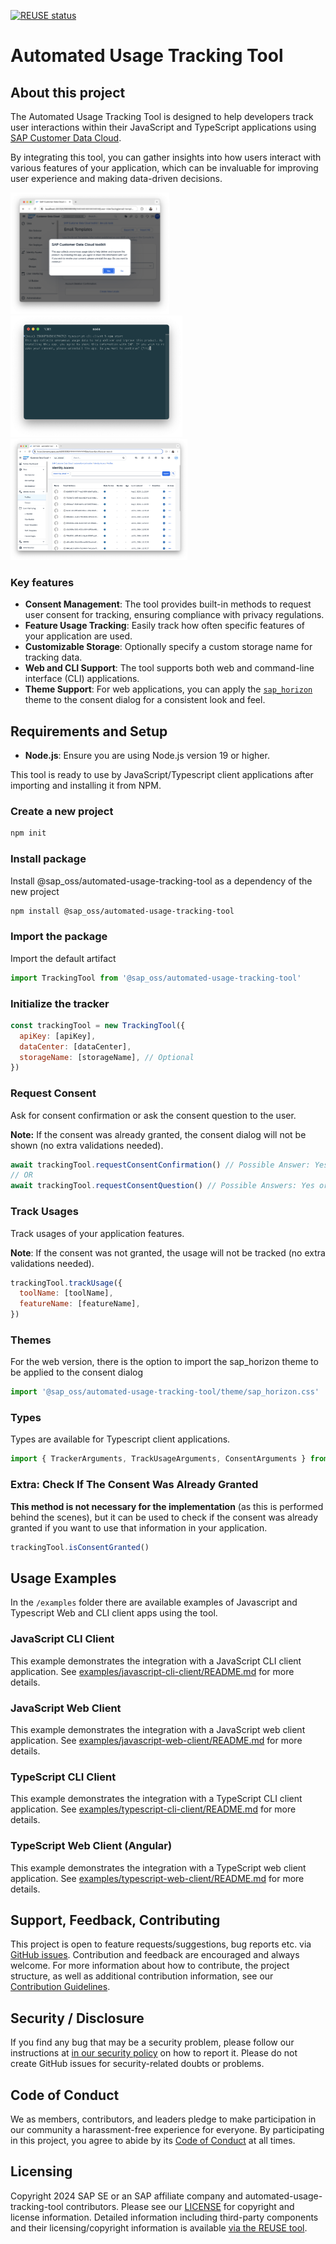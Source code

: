 [![REUSE status](https://api.reuse.software/badge/github.com/SAP/automated-usage-tracking-tool)](https://api.reuse.software/info/github.com/SAP/automated-usage-tracking-tool)

# Automated Usage Tracking Tool

## About this project

The Automated Usage Tracking Tool is designed to help developers track user interactions within their JavaScript and TypeScript applications using [SAP Customer Data Cloud](https://help.sap.com/docs/SAP_CUSTOMER_DATA_CLOUD).

By integrating this tool, you can gather insights into how users interact with various features of your application, which can be invaluable for improving user experience and making data-driven decisions.

<a href="docs/screenshots/screenshot-web-question-active.png"><img src="docs/screenshots/screenshot-web-question-active.png" alt="Web Question" style="height: 194px;"></a>
<a href="docs/screenshots/screenshot-cli-question.png"><img src="docs/screenshots/screenshot-cli-question.png" alt="CLI Question" style="height: 194px;"></a>
<a href="docs/screenshots/screenshot-cdc-list-accounts.png"><img src="docs/screenshots/screenshot-cdc-list-accounts.png" alt="CDC List Accounts" style="height: 194px;"></a>

### Key features

- **Consent Management**: The tool provides built-in methods to request user consent for tracking, ensuring compliance with privacy regulations.
- **Feature Usage Tracking**: Easily track how often specific features of your application are used.
- **Customizable Storage**: Optionally specify a custom storage name for tracking data.
- **Web and CLI Support**: The tool supports both web and command-line interface (CLI) applications.
- **Theme Support**: For web applications, you can apply the [`sap_horizon`](#themes) theme to the consent dialog for a consistent look and feel.

## Requirements and Setup

- **Node.js**: Ensure you are using Node.js version 19 or higher.

This tool is ready to use by JavaScript/Typescript client applications after importing and installing it from NPM.

### Create a new project

```sh
npm init
```

### Install package

Install @sap_oss/automated-usage-tracking-tool as a dependency of the new project

```sh
npm install @sap_oss/automated-usage-tracking-tool
```

### Import the package

Import the default artifact

```js
import TrackingTool from '@sap_oss/automated-usage-tracking-tool'
```

### Initialize the tracker

```js
const trackingTool = new TrackingTool({
  apiKey: [apiKey],
  dataCenter: [dataCenter],
  storageName: [storageName], // Optional
})
```

### Request Consent

Ask for consent confirmation or ask the consent question to the user.

**Note:** If the consent was already granted, the consent dialog will not be shown (no extra validations needed).

```js
await trackingTool.requestConsentConfirmation() // Possible Answer: Yes (or exit app)
// OR
await trackingTool.requestConsentQuestion() // Possible Answers: Yes or No
```

### Track Usages

Track usages of your application features.

**Note**: If the consent was not granted, the usage will not be tracked (no extra validations needed).

```js
trackingTool.trackUsage({
  toolName: [toolName],
  featureName: [featureName],
})
```

### Themes

For the web version, there is the option to import the sap_horizon theme to be applied to the consent dialog

```js
import '@sap_oss/automated-usage-tracking-tool/theme/sap_horizon.css'
```

### Types

Types are available for Typescript client applications.

```js
import { TrackerArguments, TrackUsageArguments, ConsentArguments } from '@sap_oss/automated-usage-tracking-tool'
```

### Extra: Check If The Consent Was Already Granted

**This method is not necessary for the implementation** (as this is performed behind the scenes), but it can be used to check if the consent was already granted if you want to use that information in your application.

```js
trackingTool.isConsentGranted()
```

## Usage Examples

In the `/examples` folder there are available examples of Javascript and Typescript Web and CLI client apps using the tool.

### JavaScript CLI Client

This example demonstrates the integration with a JavaScript CLI client application. See [examples/javascript-cli-client/README.md](examples/javascript-cli-client/README.md) for more details.

### JavaScript Web Client

This example demonstrates the integration with a JavaScript web client application. See [examples/javascript-web-client/README.md](examples/javascript-web-client/README.md) for more details.

### TypeScript CLI Client

This example demonstrates the integration with a TypeScript CLI client application. See [examples/typescript-cli-client/README.md](examples/typescript-cli-client/README.md) for more details.

### TypeScript Web Client (Angular)

This example demonstrates the integration with a TypeScript web client application. See [examples/typescript-web-client/README.md](examples/typescript-web-client/README.md) for more details.

## Support, Feedback, Contributing

This project is open to feature requests/suggestions, bug reports etc. via [GitHub issues](https://github.com/SAP/automated-usage-tracking-tool/issues). Contribution and feedback are encouraged and always welcome. For more information about how to contribute, the project structure, as well as additional contribution information, see our [Contribution Guidelines](CONTRIBUTING.md).

## Security / Disclosure

If you find any bug that may be a security problem, please follow our instructions at [in our security policy](https://github.com/SAP/automated-usage-tracking-tool/security/policy) on how to report it. Please do not create GitHub issues for security-related doubts or problems.

## Code of Conduct

We as members, contributors, and leaders pledge to make participation in our community a harassment-free experience for everyone. By participating in this project, you agree to abide by its [Code of Conduct](https://github.com/SAP/.github/blob/main/CODE_OF_CONDUCT.md) at all times.

## Licensing

Copyright 2024 SAP SE or an SAP affiliate company and automated-usage-tracking-tool contributors. Please see our [LICENSE](LICENSE) for copyright and license information. Detailed information including third-party components and their licensing/copyright information is available [via the REUSE tool](https://api.reuse.software/info/github.com/SAP/automated-usage-tracking-tool).
